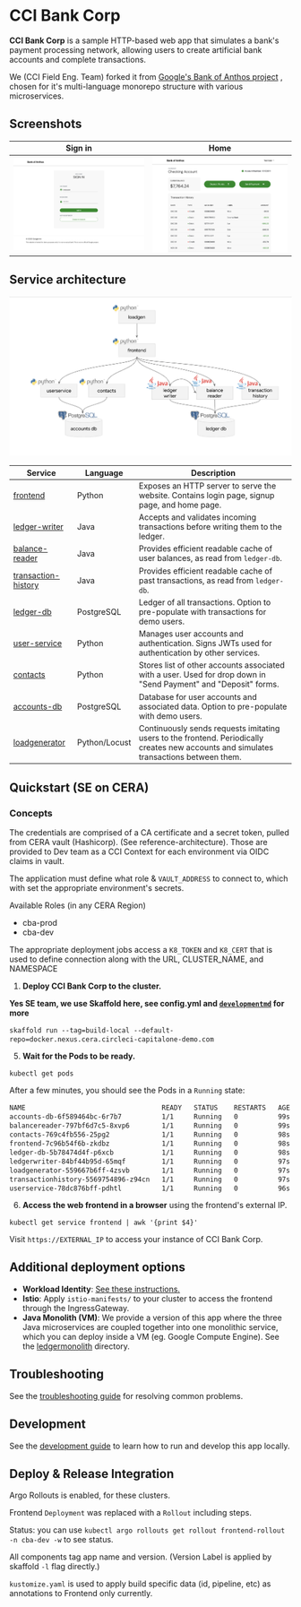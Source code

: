# CCI Bank Corp

**CCI Bank Corp** is a sample HTTP-based web app that simulates a bank's payment processing network, allowing users to create artificial bank accounts and complete transactions.

We (CCI Field Eng. Team) forked it from [Google's Bank of Anthos project](https://github.com/GoogleCloudPlatform/bank-of-Aion/)
, chosen for it's multi-language monorepo structure with various microservices.


## Screenshots

| Sign in                                                                                                        | Home                                                                                                    |
| ----------------------------------------------------------------------------------------------------------------- | ------------------------------------------------------------------------------------------------------------------ |
| [![Login](./docs/login.png)](./docs/login.png) | [![User Transactions](./docs/transactions.png)](./docs/transactions.png) |


## Service architecture

![Architecture Diagram](./docs/architecture.png)

| Service                                          | Language      | Description                                                                                                                                  |
| ------------------------------------------------ | ------------- | -------------------------------------------------------------------------------------------------------------------------------------------- |
| [frontend](./src/frontend)                       | Python        | Exposes an HTTP server to serve the website. Contains login page, signup page, and home page.                                                |
| [ledger-writer](./src/ledgerwriter)              | Java          | Accepts and validates incoming transactions before writing them to the ledger.                                                               |
| [balance-reader](./src/balancereader)            | Java          | Provides efficient readable cache of user balances, as read from `ledger-db`.                                                                |
| [transaction-history](./src/transactionhistory)  | Java          | Provides efficient readable cache of past transactions, as read from `ledger-db`.                                                            |
| [ledger-db](./src/ledger-db)                     | PostgreSQL | Ledger of all transactions. Option to pre-populate with transactions for demo users.                                                         |
| [user-service](./src/userservice)                | Python        | Manages user accounts and authentication. Signs JWTs used for authentication by other services.                                              |
| [contacts](./src/contacts)                       | Python        | Stores list of other accounts associated with a user. Used for drop down in "Send Payment" and "Deposit" forms. |
| [accounts-db](./src/accounts-db)                 | PostgreSQL | Database for user accounts and associated data. Option to pre-populate with demo users.                                                      |
| [loadgenerator](./src/loadgenerator)             | Python/Locust | Continuously sends requests imitating users to the frontend. Periodically creates new accounts and simulates transactions between them.      |


## Quickstart (SE on CERA)


### Concepts
 The credentials are comprised of a CA certificate and a secret token, pulled from CERA vault (Hashicorp). (See reference-architecture).  Those are provided to Dev team as a CCI Context for each environment via OIDC claims in vault.

 The application must define what role & `VAULT_ADDRESS` to connect to, which with set the appropriate environment's secrets.

 Available Roles (in any CERA Region)
 - cba-prod
 - cba-dev

 The appropriate deployment jobs access a `K8_TOKEN` and `K8_CERT` that is used to define connection along with the URL, CLUSTER_NAME, and NAMESPACE




1. **Deploy CCI Bank Corp to the cluster.**

**Yes SE team, we use Skaffold here, see config.yml and [`developmentmd`](docs/development.md) for more**

```
skaffold run --tag=build-local --default-repo=docker.nexus.cera.circleci-capitalone-demo.com
```

5. **Wait for the Pods to be ready.**

```
kubectl get pods
```

After a few minutes, you should see the Pods in a `Running` state:

```
NAME                                  READY   STATUS    RESTARTS   AGE
accounts-db-6f589464bc-6r7b7          1/1     Running   0          99s
balancereader-797bf6d7c5-8xvp6        1/1     Running   0          99s
contacts-769c4fb556-25pg2             1/1     Running   0          98s
frontend-7c96b54f6b-zkdbz             1/1     Running   0          98s
ledger-db-5b78474d4f-p6xcb            1/1     Running   0          98s
ledgerwriter-84bf44b95d-65mqf         1/1     Running   0          97s
loadgenerator-559667b6ff-4zsvb        1/1     Running   0          97s
transactionhistory-5569754896-z94cn   1/1     Running   0          97s
userservice-78dc876bff-pdhtl          1/1     Running   0          96s
```

6. **Access the web frontend in a browser** using the frontend's external IP.

```
kubectl get service frontend | awk '{print $4}'
```

Visit `https://EXTERNAL_IP` to access your instance of CCI Bank Corp.

## Additional deployment options

- **Workload Identity**: [See these instructions.](./docs/workload-identity.md)
- **Istio**: Apply `istio-manifests/` to your cluster to access the frontend through the IngressGateway.
- **Java Monolith (VM)**: We provide a version of this app where the three Java microservices are coupled together into one monolithic service, which you can deploy inside a VM (eg. Google Compute Engine). See the [ledgermonolith](./src/ledgermonolith) directory.

## Troubleshooting

See the [troubleshooting guide](./docs/troubleshooting.md) for resolving common problems.

## Development

See the [development guide](./docs/development.md) to learn how to run and develop this app locally.


## Deploy & Release Integration

Argo Rollouts is enabled, for these clusters.

Frontend `Deployment` was replaced with a `Rollout` including steps.

Status: you can use `kubectl argo rollouts get rollout frontend-rollout -n cba-dev -w` to see status.

All components tag app name and version. (Version Label is applied by skaffold `-l` flag directly.)

`kustomize.yaml` is used to apply build specific data (id, pipeline, etc) as annotations to Frontend only currently.
